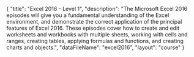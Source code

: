 {
	"title": "Excel 2016 - Level 1",
	"description": "The Microsoft Excel 2016 episodes will give you a fundamental understanding of the Excel environment, and demonstrate the correct application of the principal features of Excel 2016. These episodes cover how to create and edit worksheets and workbooks with multiple sheets, working with cells and ranges, creating tables, applying formulas and functions, and creating charts and objects.",
	"dataFileName": "excel2016",
	"layout": "course"
}
